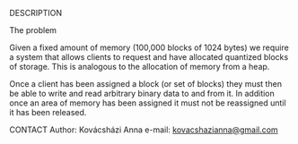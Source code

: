 DESCRIPTION

The problem

Given a fixed amount of memory (100,000 blocks of 1024 bytes) we require a
system that allows clients to request and have allocated quantized blocks of
storage. This is analogous to the allocation of memory from a heap.

Once a client has been assigned a block (or set of blocks) they must then be
able to write and read arbitrary binary data to and from it. In addition once an
area of memory has been assigned it must not be reassigned until it has been
released.

CONTACT
Author: Kovácsházi Anna
e-mail: kovacshazianna@gmail.com